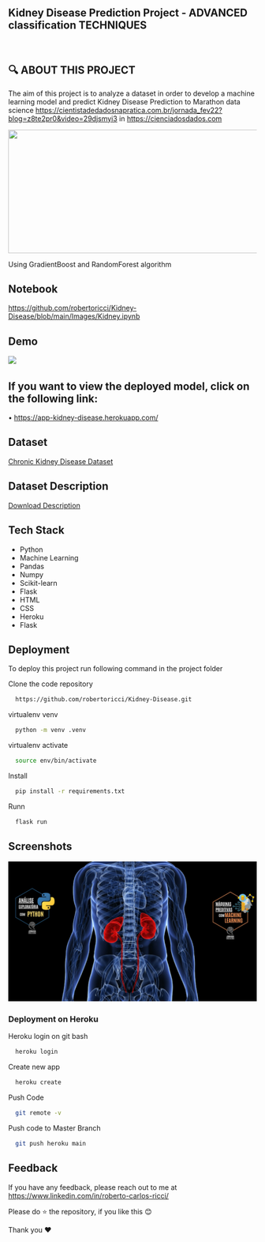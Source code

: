 
## Kidney Disease Prediction Project - ADVANCED classification TECHNIQUES

<br>

## 🔍 ABOUT THIS PROJECT

The aim of this project is to analyze a dataset in order to develop a machine learning model and predict Kidney Disease Prediction 
to Marathon data science  https://cientistadedadosnapratica.com.br/jornada_fev22?blog=z8te2pr0&video=29djsmyi3  in  https://cienciadosdados.com

<img width="833" height="250" style="display: block; margin-left: auto; margin-right: auto" src="https://static.wixstatic.com/media/1bf968_9c6c3e2f3c70469cab5b5ccabfdab367.gif">

Using GradientBoost and RandomForest algorithm
  
## Notebook

https://github.com/robertoricci/Kidney-Disease/blob/main/Images/Kidney.ipynb

## Demo

<img src="https://raw.githubusercontent.com/robertoricci/Kidney-Disease/main/Images/Demo.gif">

## If you want to view the deployed model, click on the following link:

• https://app-kidney-disease.herokuapp.com/


## Dataset

[Chronic Kidney Disease Dataset](https://archive.ics.uci.edu/ml/datasets/Chronic_Kidney_Disease)

## Dataset Description

[Download Description](https://archive.ics.uci.edu/ml/datasets/Chronic_Kidney_Disease#)

## Tech Stack

- Python
- Machine Learning
- Pandas
- Numpy
- Scikit-learn
- Flask
- HTML
- CSS
- Heroku
- Flask

  
## Deployment

To deploy this project run following command in the project folder

Clone the code repository
```bash
  https://github.com/robertoricci/Kidney-Disease.git
```

virtualenv venv
```bash
  python -m venv .venv
```

virtualenv activate
```bash
  source env/bin/activate
```

 Install 
```bash
  pip install -r requirements.txt
```

 Runn 
```bash
  flask run
```

## Screenshots

![App Screenshot](https://github.com/robertoricci/Kidney-Disease/blob/main/Rins.jpg)

### Deployment on Heroku

Heroku login on git bash

```bash
  heroku login
```
Create new app

```bash
  heroku create
```
Push Code
```bash
  git remote -v
```
Push code to Master Branch
```bash
  git push heroku main
```

  
## Feedback

If you have any feedback, please reach out to me at https://www.linkedin.com/in/roberto-carlos-ricci/

Please do ⭐ the repository, if you like this 😊

Thank you ❤
